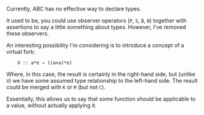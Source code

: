 Currently, ABC has no effective way to declare types.

It used to be, you could use observer operators (`P`, `S`, `B`, `N`) together with assertions to say a little something about types. However, I've removed these observers.

An interesting possibility I'm considering is to introduce a concept of a virtual fork:

        X :: a*e → ((a+a)*e)  

Where, in this case, the result is certainly in the right-hand side, but (unlike `V`) we have some assumed type relationship to the left-hand side. The result could be merged with `K` or `M` (but not `C`).

Essentially, this allows us to say that some function *should* be applicable to a value, without actually applying it.


